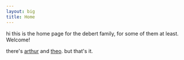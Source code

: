 ```yaml
---
layout: big
title: Home
---
```


hi this is the home page for the debert family, for some of them at least. Welcome!

there's [arthur](arthur) and [theo](theo). but that's it.
